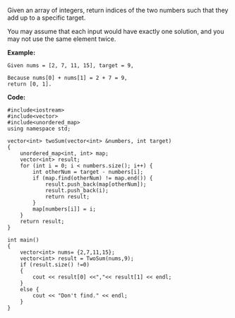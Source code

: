 Given an array of integers, return indices of the two numbers such that they add up to a specific target.

You may assume that each input would have exactly one solution, and you may not use the same element twice.

**Example:**

	Given nums = [2, 7, 11, 15], target = 9,
	
	Because nums[0] + nums[1] = 2 + 7 = 9,
	return [0, 1].


**Code:**
```
#include<iostream>
#include<vector>
#include<unordered_map>
using namespace std;

vector<int> twoSum(vector<int> &numbers, int target)
{
	unordered_map<int, int> map;
	vector<int> result;
	for (int i = 0; i < numbers.size(); i++) {
		int otherNum = target - numbers[i];
		if (map.find(otherNum) != map.end()) {
			result.push_back(map[otherNum]);
			result.push_back(i);			
			return result;
		}
		map[numbers[i]] = i;
	}
	return result;
}

int main()
{
	vector<int> nums= {2,7,11,15};
	vector<int> result = TwoSum(nums,9);
	if (result.size() !=0)
	{
		cout << result[0] <<","<< result[1] << endl;
	}
	else {
		cout << "Don't find." << endl;
	}
}
```

